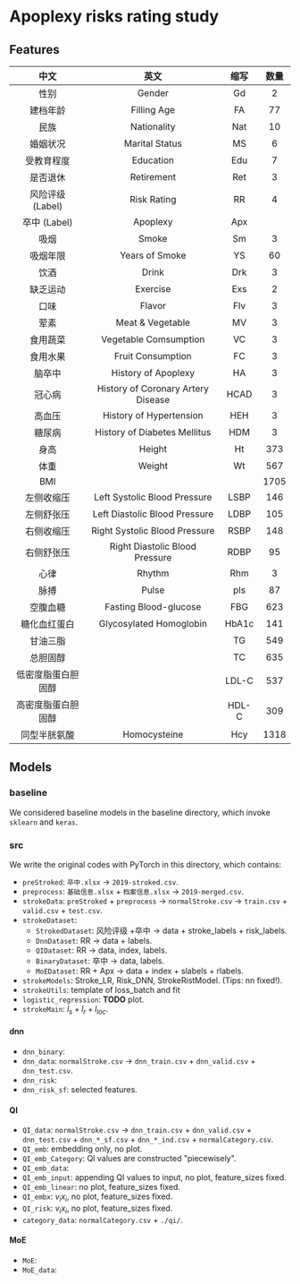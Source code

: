 # Apoplexy risks rating study

## Features
   
| 中文 | 英文 | 缩写 | 数量 |
|:---:| :---: | :---:| :---: |
| 性别 |  Gender  |  Gd| 2 |
| 建档年龄 | Filling Age | FA | 77 |
| 民族 | Nationality | Nat | 10 |
| 婚姻状况 | Marital Status | MS | 6 |
| 受教育程度 | Education | Edu | 7 |
| 是否退休 | Retirement | Ret | 3 |
| 风险评级 (Label) | Risk Rating | RR | 4 |
| 卒中 (Label)| Apoplexy | Apx |
| 吸烟 | Smoke | Sm | 3 |
| 吸烟年限 | Years of Smoke | YS | 60 |
| 饮酒 | Drink | Drk | 3 |
| 缺乏运动 | Exercise | Exs | 2 | 
| 口味 | Flavor | Flv | 3 | 
| 荤素 | Meat &  Vegetable | MV | 3 | 
| 食用蔬菜 | Vegetable Comsumption | VC| 3 |
| 食用水果 | Fruit Consumption | FC | 3 |
| 脑卒中 | History of Apoplexy | HA | 3 |
| 冠心病 | History of Coronary Artery Disease | HCAD | 3| 
| 高血压 | History of Hypertension | HEH | 3 |
| 糖尿病 | History of Diabetes Mellitus | HDM | 3 |
| 身高 | Height | Ht | 373 |
| 体重 | Weight | Wt | 567 |
| BMI |   |   | 1705
| 左侧收缩压 | Left Systolic Blood Pressure | LSBP | 146 |
| 左侧舒张压 | Left Diastolic Blood Pressure | LDBP | 105 |
| 右侧收缩压 | Right Systolic Blood Pressure | RSBP | 148 |
| 右侧舒张压 | Right Diastolic Blood Pressure | RDBP | 95 |
| 心律 | Rhythm | Rhm | 3 |
| 脉搏 | Pulse | pls | 87 |
| 空腹血糖 | Fasting Blood-glucose | FBG | 623 |
| 糖化血红蛋白 | Glycosylated Homoglobin | HbA1c | 141 |
| 甘油三脂 |  | TG | 549 |
| 总胆固醇 |  | TC | 635 |
| 低密度脂蛋白胆固醇 |   | LDL-C | 537 |
| 高密度脂蛋白胆固醇 |   | HDL-C | 309 |
| 同型半胱氨酸 | Homocysteine | Hcy | 1318 |
 
## Models
### baseline
We considered baseline models in the baseline directory, which invoke `sklearn` and `keras`.

### src  

We write the original codes with PyTorch in this directory, which contains:
   
- `preStroked`: `卒中.xlsx` $\to$ `2019-stroked.csv`.  
- `preprocess`: `基础信息.xlsx` + `档案信息.xlsx` $\to$ `2019-merged.csv`.   
- `strokeData`: `preStroked` + `preprocess` $\to$ `normalStroke.csv` $\to$ `train.csv` + `valid.csv` + `test.csv`.   
- `strokeDataset`:   
	- `StrokedDataset`: 风险评级 +卒中 $\to$ data + stroke\_labels + risk\_labels.   
	- `DnnDataset`: RR $\to$ data + labels.   
	- `QIDataset`: RR $\to$ data, index, labels.   
	- `BinaryDataset`: 卒中 $\to$ data, labels.   
	-  `MoEDataset`: RR + Apx $\to$ data + index + slabels + rlabels.   
- `strokeModels`: Stroke\_LR, Risk\_DNN, StrokeRistModel. (Tips: nn fixed!).  
- `strokeUtils`: template of loss\_batch and fit
- `logistic_regression`: **TODO** plot.     
- `strokeMain`: $l_s + l_r + l_{loc}$.

#### dnn  

- `dnn_binary`: 
- `dnn_data`: `normalStroke.csv` $\to$ `dnn_train.csv` + `dnn_valid.csv` + `dnn_test.csv`.   
- `dnn_risk`: 
- `dnn_risk_sf`: selected features.   

#### QI

- `QI_data`: `normalStroke.csv` $\to$ `dnn_train.csv` + `dnn_valid.csv` + `dnn_test.csv` + `dnn_*_sf.csv` + `dnn_*_ind.csv` + `normalCategory.csv`.   
- `QI_emb`: embedding only, no plot.   
- `QI_emb_Category`: QI values are constructed "piecewisely".
- `QI_emb_data`: 
- `QI_emb_input`: appending QI values to input, no plot, feature\_sizes fixed.      
- `QI_emb_linear`: no plot, feature\_sizes fixed.   
- `QI_embx`:  $v_ix_i$, no plot, feature\_sizes fixed.   
- `QI_risk`:  $v_ix_i$, no plot, feature\_sizes fixed.    
- `category_data`: `normalCategory.csv` + `./qi/`.   

#### MoE 

- `MoE`:
- `MoE_data`:  
 
